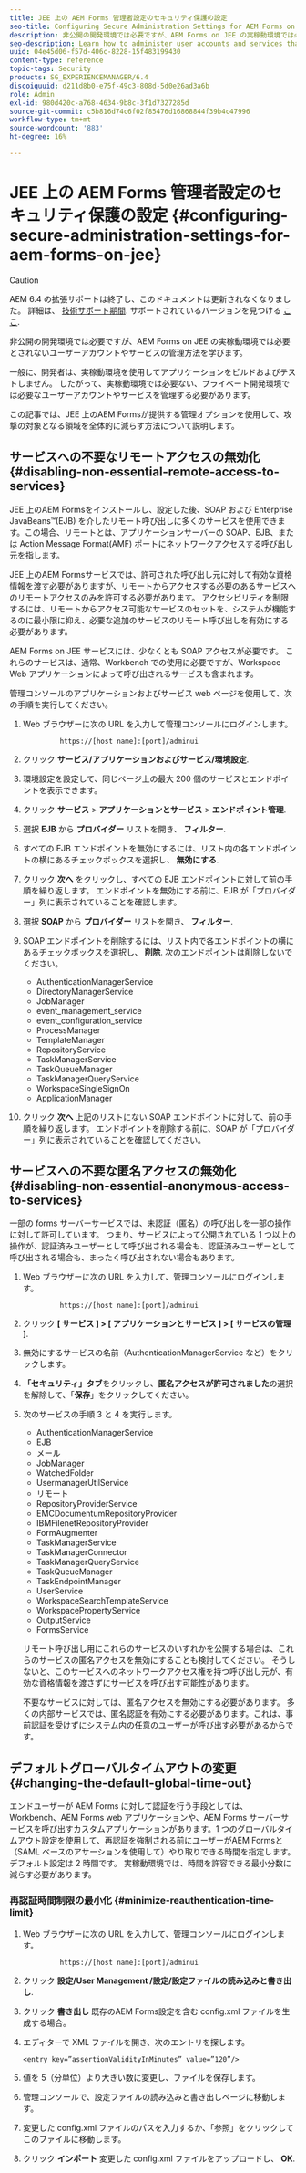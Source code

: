 ```yaml
---
title: JEE 上の AEM Forms 管理者設定のセキュリティ保護の設定
seo-title: Configuring Secure Administration Settings for AEM Forms on JEE
description: 非公開の開発環境では必要ですが、AEM Forms on JEE の実稼動環境では必要とされないユーザーアカウントやサービスの管理方法を学びます。
seo-description: Learn how to administer user accounts and services that, although required in a private development environment, are not required in a production environment of AEM Forms on JEE.
uuid: 04e45d06-f57d-406c-8228-15f483199430
content-type: reference
topic-tags: Security
products: SG_EXPERIENCEMANAGER/6.4
discoiquuid: d211d8b0-e75f-49c3-808d-5d0e26ad3a6b
role: Admin
exl-id: 980d420c-a768-4634-9b8c-3f1d7327285d
source-git-commit: c5b816d74c6f02f85476d16868844f39b4c47996
workflow-type: tm+mt
source-wordcount: '883'
ht-degree: 16%

---
```


# JEE 上の AEM Forms 管理者設定のセキュリティ保護の設定 {#configuring-secure-administration-settings-for-aem-forms-on-jee}

>[!CAUTION]
>
>AEM 6.4 の拡張サポートは終了し、このドキュメントは更新されなくなりました。 詳細は、 [技術サポート期間](https://helpx.adobe.com/jp/support/programs/eol-matrix.html). サポートされているバージョンを見つける [ここ](https://experienceleague.adobe.com/docs/?lang=ja).

非公開の開発環境では必要ですが、AEM Forms on JEE の実稼動環境では必要とされないユーザーアカウントやサービスの管理方法を学びます。

一般に、開発者は、実稼動環境を使用してアプリケーションをビルドおよびテストしません。 したがって、実稼動環境では必要ない、プライベート開発環境では必要なユーザーアカウントやサービスを管理する必要があります。

この記事では、JEE 上のAEM Formsが提供する管理オプションを使用して、攻撃の対象となる領域を全体的に減らす方法について説明します。

## サービスへの不要なリモートアクセスの無効化 {#disabling-non-essential-remote-access-to-services}

JEE 上のAEM Formsをインストールし、設定した後、SOAP および Enterprise JavaBeans™(EJB) を介したリモート呼び出しに多くのサービスを使用できます。この場合、リモートとは、アプリケーションサーバーの SOAP、EJB、または Action Message Format(AMF) ポートにネットワークアクセスする呼び出し元を指します。

JEE 上のAEM Formsサービスでは、許可された呼び出し元に対して有効な資格情報を渡す必要がありますが、リモートからアクセスする必要のあるサービスへのリモートアクセスのみを許可する必要があります。 アクセシビリティを制限するには、リモートからアクセス可能なサービスのセットを、システムが機能するのに最小限に抑え、必要な追加のサービスのリモート呼び出しを有効にする必要があります。

AEM Forms on JEE サービスには、少なくとも SOAP アクセスが必要です。 これらのサービスは、通常、Workbench での使用に必要ですが、Workspace Web アプリケーションによって呼び出されるサービスも含まれます。

管理コンソールのアプリケーションおよびサービス web ページを使用して、次の手順を実行してください。

1. Web ブラウザーに次の URL を入力して管理コンソールにログインします。

   ```as3
            https://[host name]:[port]/adminui
   ```

1. クリック **サービス/アプリケーションおよびサービス/環境設定**.
1. 環境設定を設定して、同じページ上の最大 200 個のサービスとエンドポイントを表示できます。
1. クリック **サービス** > **アプリケーションとサービス** > **エンドポイント管理**.
1. 選択 **EJB** から **プロバイダー** リストを開き、 **フィルター**.
1. すべての EJB エンドポイントを無効にするには、リスト内の各エンドポイントの横にあるチェックボックスを選択し、 **無効にする**.
1. クリック **次へ** をクリックし、すべての EJB エンドポイントに対して前の手順を繰り返します。 エンドポイントを無効にする前に、EJB が「プロバイダー」列に表示されていることを確認します。
1. 選択 **SOAP** から **プロバイダー** リストを開き、 **フィルター**.
1. SOAP エンドポイントを削除するには、リスト内で各エンドポイントの横にあるチェックボックスを選択し、 **削除**. 次のエンドポイントは削除しないでください。

   * AuthenticationManagerService
   * DirectoryManagerService
   * JobManager
   * event_management_service
   * event_configuration_service
   * ProcessManager
   * TemplateManager
   * RepositoryService
   * TaskManagerService
   * TaskQueueManager
   * TaskManagerQueryService
   * WorkspaceSingleSignOn
   * ApplicationManager

1. クリック **次へ** 上記のリストにない SOAP エンドポイントに対して、前の手順を繰り返します。 エンドポイントを削除する前に、SOAP が「プロバイダー」列に表示されていることを確認してください。

## サービスへの不要な匿名アクセスの無効化 {#disabling-non-essential-anonymous-access-to-services}

一部の forms サーバーサービスでは、未認証（匿名）の呼び出しを一部の操作に対して許可しています。 つまり、サービスによって公開されている 1 つ以上の操作が、認証済みユーザーとして呼び出される場合も、認証済みユーザーとして呼び出される場合も、まったく呼び出されない場合もあります。

1. Web ブラウザーに次の URL を入力して、管理コンソールにログインします。

   ```as3
            https://[host name]:[port]/adminui
   ```

1. クリック **[ サービス ] > [ アプリケーションとサービス ] > [ サービスの管理 ]**.
1. 無効にするサービスの名前（AuthenticationManagerService など）をクリックします。
1. **「セキュリティ」タブ**&#x200B;をクリックし、**匿名アクセスが許可されました**&#x200B;の選択を解除して、「**保存**」をクリックしてください。
1. 次のサービスの手順 3 と 4 を実行します。

   * AuthenticationManagerService
   * EJB
   * メール
   * JobManager
   * WatchedFolder
   * UsermanagerUtilService
   * リモート
   * RepositoryProviderService
   * EMCDocumentumRepositoryProvider
   * IBMFilenetRepositoryProvider
   * FormAugmenter
   * TaskManagerService
   * TaskManagerConnector
   * TaskManagerQueryService
   * TaskQueueManager
   * TaskEndpointManager
   * UserService
   * WorkspaceSearchTemplateService
   * WorkspacePropertyService
   * OutputService
   * FormsService

   リモート呼び出し用にこれらのサービスのいずれかを公開する場合は、これらのサービスの匿名アクセスを無効にすることも検討してください。 そうしないと、このサービスへのネットワークアクセス権を持つ呼び出し元が、有効な資格情報を渡さずにサービスを呼び出す可能性があります。

   不要なサービスに対しては、匿名アクセスを無効にする必要があります。 多くの内部サービスでは、匿名認証を有効にする必要があります。これは、事前認証を受けずにシステム内の任意のユーザーが呼び出す必要があるからです。

## デフォルトグローバルタイムアウトの変更 {#changing-the-default-global-time-out}

エンドユーザーが AEM Forms に対して認証を行う手段としては、Workbench、AEM Forms web アプリケーションや、AEM Forms サーバーサービスを呼び出すカスタムアプリケーションがあります。1 つのグローバルタイムアウト設定を使用して、再認証を強制される前にユーザーがAEM Formsと（SAML ベースのアサーションを使用して）やり取りできる時間を指定します。 デフォルト設定は 2 時間です。 実稼動環境では、時間を許容できる最小分数に減らす必要があります。

### 再認証時間制限の最小化 {#minimize-reauthentication-time-limit}

1. Web ブラウザーに次の URL を入力して、管理コンソールにログインします。

   ```as3
            https://[host name]:[port]/adminui
   ```

1. クリック **設定/User Management /設定/設定ファイルの読み込みと書き出し**.
1. クリック **書き出し** 既存のAEM Forms設定を含む config.xml ファイルを生成する場合。
1. エディターで XML ファイルを開き、次のエントリを探します。

   `<entry key=”assertionValidityInMinutes” value=”120”/>`

1. 値を 5（分単位）より大きい数に変更し、ファイルを保存します。
1. 管理コンソールで、設定ファイルの読み込みと書き出しページに移動します。
1. 変更した config.xml ファイルのパスを入力するか、「参照」をクリックしてこのファイルに移動します。
1. クリック **インポート** 変更した config.xml ファイルをアップロードし、 **OK**.
